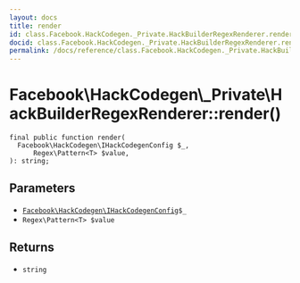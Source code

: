 ```yaml
---
layout: docs
title: render
id: class.Facebook.HackCodegen._Private.HackBuilderRegexRenderer.render
docid: class.Facebook.HackCodegen._Private.HackBuilderRegexRenderer.render
permalink: /docs/reference/class.Facebook.HackCodegen._Private.HackBuilderRegexRenderer.render.md
---
```

# Facebook\\HackCodegen\\_Private\\HackBuilderRegexRenderer::render()




``` Hack
final public function render(
  Facebook\HackCodegen\IHackCodegenConfig $_,
      Regex\Pattern<T> $value,
): string;
```




## Parameters




* [` Facebook\HackCodegen\IHackCodegenConfig `](<interface.Facebook.HackCodegen.IHackCodegenConfig.md>)`` $_ ``
* ` Regex\Pattern<T> $value `




## Returns




- ` string `